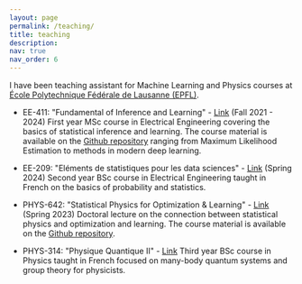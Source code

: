 ```yaml
---
layout: page
permalink: /teaching/
title: teaching
description: 
nav: true
nav_order: 6
---
```


I have been teaching assistant for Machine Learning and Physics courses at [École Polytechnique Fédérale de Lausanne (EPFL)](https://www.epfl.ch/en/).

- EE-411: "Fundamental of Inference and Learning" - [Link](https://edu.epfl.ch/coursebook/en/fundamentals-of-inference-and-learning-EE-411) (Fall 2021 - 2024)
    First year MSc course in Electrical Engineering covering the basics of statistical inference and learning. The course material is available on the [Github repository](https://github.com/IdePHICS/FundamentalLearningEPFL) ranging from Maximum Likelihood Estimation to methods in modern deep learning.

- EE-209: "Eléments de statistiques pour les data sciences" -  [Link](https://edu.epfl.ch/coursebook/en/elements-of-statistics-for-data-science-EE-209) (Spring 2024)
    Second year BSc course in Electrical Engineering taught in French on the basics of probability and statistics.

- PHYS-642: "Statistical Physics for Optimization & Learning" -  [Link](https://idephics.github.io/EPFLDoctoralLecture2023/) (Spring 2023)
    Doctoral lecture on the connection between statistical physics and optimization and learning. The course material is available on the [Github repository](https://github.com/IdePHICS/EPFLDoctoralLecture2023).

- PHYS-314: "Physique Quantique II" - [Link](https://edu.epfl.ch/coursebook/fr/quantum-physics-ii-PHYS-314) 
    Third year BSc course in Physics taught in French focused on many-body quantum systems and group theory for physicists.